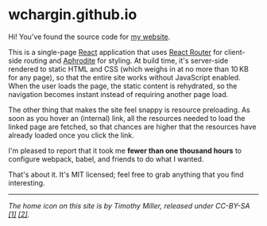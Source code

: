 # wchargin.github.io

Hi! You've found the source code for [my website][].

This is a single-page [React][] application that uses [React Router][] for client-side routing and [Aphrodite][] for styling. At build time, it's server-side rendered to static HTML and CSS (which weighs in at no more than 10&thinsp;KB for any page), so that the entire site works without JavaScript enabled. When the user loads the page, the static content is rehydrated, so the navigation becomes instant instead of requiring another page load.

The other thing that makes the site feel snappy is resource preloading. As soon as you hover an (internal) link, all the resources needed to load the linked page are fetched, so that chances are higher that the resources have already loaded once you click the link.

I'm pleased to report that it took me **fewer than one thousand hours** to configure webpack, babel, and friends to do what I wanted.

[my website]: https://wchargin.github.io/
[React]: https://facebook.github.io/react/
[React Router]: https://github.com/reactjs/react-router#readme
[Aphrodite]: https://github.com/Khan/aphrodite

That's about it. It's MIT licensed; feel free to grab anything that you find interesting.

---

*The home icon on this site is by Timothy Miller, released under CC-BY-SA [\[1\]][icon-1] [\[2\]][icon-2].*

[icon-1]: https://commons.wikimedia.org/wiki/File:Home-icon.svg
[icon-2]: https://www.iconfinder.com/icons/126572/home_house_icon#size=128
